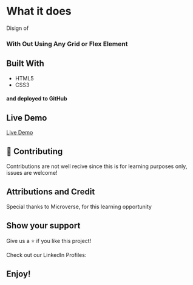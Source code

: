 # <Project Title>
<General Descrition>

# What it does
Disign of

### With Out Using Any Grid or Flex Element

## Built With
- HTML5
- CSS3

#### and deployed to GitHub

## Live Demo
[Live Demo]()

## 🤝 Contributing
Contributions are not well recive since this is for learning purposes only, issues are welcome!

## Attributions and Credit
Special thanks to Microverse, for this learning opportunity  

## Show your support
Give us a ⭐️ if you like this project!

Check out our LinkedIn Profiles:

## Enjoy!